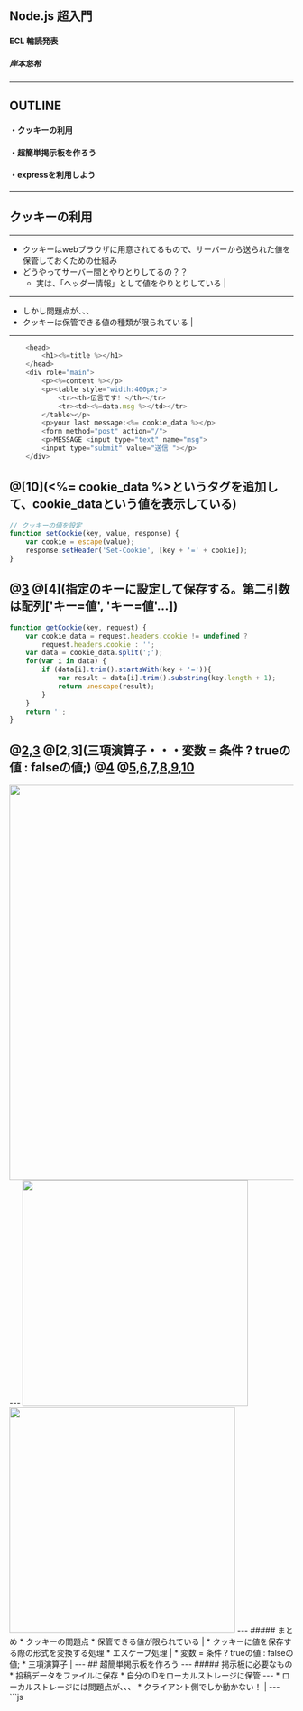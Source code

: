 ## Node.js 超入門
#### ECL 輪読発表
##### 岸本悠希
---
## OUTLINE
#### ・クッキーの利用
#### ・超簡単掲示板を作ろう
#### ・expressを利用しよう
---
## クッキーの利用
---
* クッキーはwebブラウザに用意されてるもので、サーバーから送られた値を保管しておくための仕組み
* どうやってサーバー間とやりとりしてるの？？ 
  * 実は、「ヘッダー情報」として値をやりとりしている |
---
* しかし問題点が、、、
 * クッキーは保管できる値の種類が限られている |
---
```js
    <head> 
        <h1><%=title %></h1> 
    </head> 
    <div role="main"> 
        <p><%=content %></p> 
        <p><table style="width:400px;"> 
            <tr><th>伝言です! </th></tr> 
            <tr><td><%=data.msg %></td></tr> 
        </table></p> 
        <p>your last message:<%= cookie_data %></p> 
        <form method="post" action="/"> 
        <p>MESSAGE <input type="text" name="msg"> 
        <input type="submit" value="送信 "></p> 
    </div> 
```
@[10](<%= cookie_data %>というタグを追加して、cookie_dataという値を表示している)
---
```js
// クッキーの値を設定 
function setCookie(key, value, response) { 
    var cookie = escape(value); 
    response.setHeader('Set-Cookie', [key + '=' + cookie]); 
}
```
@[3](エスケープ処理・・・クッキーに保存できる形式に変換する)
@[4](指定のキーに設定して保存する。第二引数は配列['キー=値', 'キー=値'…])
---
```js
function getCookie(key, request) { 
    var cookie_data = request.headers.cookie != undefined ? 
        request.headers.cookie : ''; 
    var data = cookie_data.split(';'); 
    for(var i in data) { 
        if (data[i].trim().startsWith(key + '=')){ 
            var result = data[i].trim().substring(key.length + 1); 
            return unescape(result); 
        } 
    }
    return ''; 
}
```
@[2,3](クッキーの値を取り出す)
@[2,3](三項演算子・・・変数 = 条件 ? trueの値 : falseの値;)
@[4](クッキーを分解する)
@[5,6,7,8,9,10](アンエスケープしてreturn)
---
<img width="700" src="https://user-images.githubusercontent.com/56333428/66698529-c49b7b00-ed19-11e9-9496-b3cfadcf91c9.png">
---
<img width="400" src="https://user-images.githubusercontent.com/56333428/66698490-81d9a300-ed19-11e9-939a-02120da473c7.png">
<img width="400" src="https://user-images.githubusercontent.com/56333428/66698520-b2214180-ed19-11e9-8c11-2946b5a332ab.png">
---
##### まとめ
* クッキーの問題点
 * 保管できる値が限られている |
* クッキーに値を保存する際の形式を変換する処理
 * エスケープ処理 |
* 変数 = 条件 ? trueの値 : falseの値;
 * 三項演算子 |
---
## 超簡単掲示板を作ろう
---
##### 掲示板に必要なもの
* 投稿データをファイルに保存
* 自分のIDをローカルストレージに保管
---
* ローカルストレージには問題点が、、、
 * クライアント側でしか動かない！ |
---
```js
<head> 
    <meta http-equiv="content-type" 
        content="text/html; charset=UTF-8"> 
        <title> ミニ掲示板</title> 
        <link type="text/css" href="./style.css" rel="stylesheet"> 
        <script> 
        function init() { 
            var id = localStorage.getItem('id'); 
            if (id == null){ 
                location.href = './login'; 
            }
        document.querySelector('#id').textContent = 'ID:' + id; 
        document.querySelector('#id_input').value = id; 
    } 
```
@[8](ローカルストレージから値を取り出す)
@[9,10,11](値がなければログインページに移動)
@[12](ID:○○という形でテキストを表示させる)
@[13](valueに値を設定)
---
```js
<body onload="init();"> 
    <head> 
        <h1>掲示板</h1> 
    </head> 
    <div role="main"> 
        <p>※メッセージは最大10個まで保管されます。</p> 
        <form method="post" action="/"> 
            <p><span id="id"></span> 
            <input type="hidden" id="id_input" name="id" value=""><p> 
            <p><input type="text" name="msg"> 
            <input type="submit" value="送信"></p> 
```
@[9](valueに値を設定)
---
```js
<p><table style="width:85%;"> 
            <% for(var i in data) { %> 
                <%- include('3-18', {val:data[i]}) %> 
            <%}%> 
        </table></p> 
```
@[1,2,3,4,5](順に取り出し, includeを使い作成)
---
```js
<% if (val != ''){ %> 
<% var obj = JSON.parse(val); %> 
<tr> 
    <th style="width:100px;"><%= obj.id %></th><td><%= obj.msg %></td> 
</tr> 
<%} %>
```
@[1](空じゃないかチェック)
@[2](JSON形式のテキストを元にオブジェクトを生成)
---
```js
const index_page = fs.readFileSync('./3-17.ejs', 'utf8'); 
const login_page = fs.readFileSync('./3-19.ejs', 'utf8'); 
const style_css = fs.readFileSync('./style.css', 'utf8'); 

const max_num = 10; // 最大保管数 
const filename = 'mydata.txt'; // データファイル名 
var message_data; // ★データ 
readFromFile(filename); 
var server = http.createServer(getFromClient); 
```
@[5](保管するデータの最大量)
---
```js
// テキストファイルをロード 
function readFromFile(fname) { 
    fs.readFile(fname, 'utf8', (err, data) => { 
        message_data = data.split('\n'); 
    })
}
```
@[2,3,4,5,6](データを読み込み分割し配列に)
---
```js
function addToData(id, msg, fname, request) { 
    var obj = {'id': id, 'msg': msg}; 
    var obj_str = JSON.stringify (obj); 
    console.log('add data: ' + obj_str); 
    message_data.unshift (obj_str); 
    if (message_data.length > max_num) { 
        message_data.pop(); 
    }
    saveToFile(fname); 
}
```
@[2](送信されたデータをまとめている)
@[3](オブジェクトをJSON形式に変換)
@[5](配列の最後に値を追加)
@[6,7,8](メッセージデータが多ければ削除)
---
```js
// データを保存 
function saveToFile(fname) { 
    var data_str = message_data.join('\n'); 
    fs.writeFile(fname, data_str, (err) => { 
        if (err) { throw err; } 
    });
}
```
@[3](1つのテキストに変換)
@[4](ファイルに保存)
---
<img width="700" src="https://user-images.githubusercontent.com/56333428/66712501-81541180-edd8-11e9-8dbb-68c7ee0f1ea1.png">
---
<img width="400" src="https://user-images.githubusercontent.com/56333428/66712504-992b9580-edd8-11e9-8c26-933e13339e0a.png">
<img width="400" src="https://user-images.githubusercontent.com/56333428/66712507-a779b180-edd8-11e9-9ba7-76edf771764d.png">
---
##### まとめ
* クライアントごとに保存するものとしてクッキーの他に
 * ローカルストレージ |
* ローカルストレージの問題点 |
 * クライアント側でしか動かない |
---
## expressを利用しよう
---
expressとは
* Nodejsに独自に組み込み、アプリケーション開発を簡単に
* Nodejsに使い心地が似ている
* 比較的軽いフレームワーク
---
```js
var express = require('express') 
var app = express() 

app.get('/', (req, res) => { 
    res.send('Welcome to Express!') 
}) 

app.listen(3000, () => { 
    console.log('Start server port:3000')
})
```
@[1](expressのオブジェクトの用意)
@[2](アプリケーションオブジェクトの作成)
@[4,5,6](ルーティングの設定)
@[8,9,10](待ち受けの開始)
---
##### まとめ
* expressのオブジェクトの用意
 * var express = require('express') |
* ルーティングの設定 
 * app.get() |
* 待ち受けの開始
 * app.listen() |
---
## ご静聴ありがとうございました
